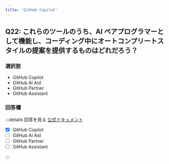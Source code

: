 ```yaml
---
title: 'GitHub Copilot'
---
```


## Q22: これらのツールのうち、AI ペアプログラマーとして機能し、コーディング中にオートコンプリートスタイルの提案を提供するものはどれだろう？

### 選択肢

- GitHub Copilot
- GitHub AI Aid
- GitHub Partner
- GitHub Assistant

### 回答欄

:::details 回答を見る
[公式ドキュメント](https://docs.github.com/ja/copilot/quickstart#introduction)

- [x] GitHub Copilot
- [ ] GitHub AI Aid
- [ ] GitHub Partner
- [ ] GitHub Assistant

:::
